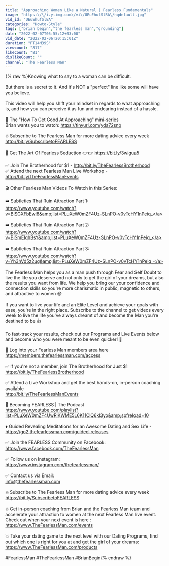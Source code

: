 ```yaml
---
title: "Approaching Women Like a Natural | Fearless Fundamentals"
image: "https:\/\/i.ytimg.com\/vi\/UEuEhufSlBA\/hqdefault.jpg"
vid_id: "UEuEhufSlBA"
categories: "Howto-Style"
tags: ["brian begin","the fearless man","grounding"]
date: "2022-02-07T05:55:12+03:00"
vid_date: "2022-02-06T20:15:01Z"
duration: "PT14M39S"
viewcount: "817"
likeCount: "81"
dislikeCount: ""
channel: "The Fearless Man"
---
```

{% raw %}Knowing what to say to a woman can be difficult.<br /><br />But there is a secret to it. And it's NOT a &quot;perfect&quot; line like some will have you believe.<br /><br />This video will help you shift your mindset in regards to what approaching is, and how you can perceive it as fun and endearing instead of a hassle. <br /><br />📖 The &quot;How To Get Good At Approaching&quot; mini-series<br />Brian wants you to watch: <a rel="nofollow" target="blank" href="https://tinyurl.com/yda72snb">https://tinyurl.com/yda72snb</a><br /><br />🔥 Subscribe to The Fearless Man for more dating advice every week<br /><a rel="nofollow" target="blank" href="http://bit.ly/SubscribetoFEARLESS">http://bit.ly/SubscribetoFEARLESS</a><br /><br />🚀 Get The Art Of Fearless Seduction 👉👉 <a rel="nofollow" target="blank" href="https://bit.ly/3wigua5">https://bit.ly/3wigua5</a><br /><br />✅ Join The Brotherhood for $1 - <a rel="nofollow" target="blank" href="http://bit.ly/TheFearlessBrotherhood">http://bit.ly/TheFearlessBrotherhood</a> <br />✅ Attend the next Fearless Man Live Workshop - <a rel="nofollow" target="blank" href="http://bit.ly/TheFearlessManEvents">http://bit.ly/TheFearlessManEvents</a><br /><br />🎬 Other Fearless Man Videos To Watch in this Series:<br /><br />➡️ Subtleties That Ruin Attraction Part 1: <br /><a rel="nofollow" target="blank" href="https://www.youtube.com/watch?v=BlSGXFbEwl8&amp;list=PLuXeW0mZF4Uz-SLnPO-v0vTcHY1nPeiq_">https://www.youtube.com/watch?v=BlSGXFbEwl8&amp;list=PLuXeW0mZF4Uz-SLnPO-v0vTcHY1nPeiq_</a><br /><br />➡️ Subtleties That Ruin Attraction Part 2: <br /><a rel="nofollow" target="blank" href="https://www.youtube.com/watch?v=BlSmEIqhBsY&amp;list=PLuXeW0mZF4Uz-SLnPO-v0vTcHY1nPeiq_">https://www.youtube.com/watch?v=BlSmEIqhBsY&amp;list=PLuXeW0mZF4Uz-SLnPO-v0vTcHY1nPeiq_</a><br /><br />➡️ Subtleties That Ruin Attraction Part 3:<br /><a rel="nofollow" target="blank" href="https://www.youtube.com/watch?v=Yh3hVd5z2ug&amp;list=PLuXeW0mZF4Uz-SLnPO-v0vTcHY1nPeiq_">https://www.youtube.com/watch?v=Yh3hVd5z2ug&amp;list=PLuXeW0mZF4Uz-SLnPO-v0vTcHY1nPeiq_</a><br /><br />The Fearless Man helps you as a man push through Fear and Self Doubt to live the life you deserve and not only to get the girl of your dreams, but also the results you want from life. We help you bring our your confidence and connection skills so you're more charismatic in public, magnetic to others, and attractive to women 😎<br /><br />If you want to live your life and an Elite Level and achieve your goals with ease, you're in the right place. Subscribe to the channel to get videos every week to live the life you've always dreamt of and become the Man you're destined to be 👍<br /><br />To fast-track your results, check out our Programs and Live Events below and become who you were meant to be even quicker! 🚀<br /><br />🔑 Log into your Fearless Man members area here<br /><a rel="nofollow" target="blank" href="https://members.thefearlessman.com/access">https://members.thefearlessman.com/access</a><br /><br />✅ If you're not a member, join The Brotherhood for Just $1<br /><a rel="nofollow" target="blank" href="https://bit.ly/TheFearlessBrotherhood">https://bit.ly/TheFearlessBrotherhood</a> <br /><br />✅ Attend a Live Workshop and get the best hands-on, in-person coaching available<br /><a rel="nofollow" target="blank" href="http://bit.ly/TheFearlessManEvents">http://bit.ly/TheFearlessManEvents</a><br /><br />🎤 Becoming FEARLESS | The Podcast<br /><a rel="nofollow" target="blank" href="https://www.youtube.com/playlist?list=PLuXeW0mZF4UwRlKWME5L6K11ClQ6kl3yo&amp;spfreload=10">https://www.youtube.com/playlist?list=PLuXeW0mZF4UwRlKWME5L6K11ClQ6kl3yo&amp;spfreload=10</a><br /><br />♦️ Guided Revealing Meditations for an Awesome Dating and Sex Life - <a rel="nofollow" target="blank" href="https://go2.thefearlessman.com/guided-releases">https://go2.thefearlessman.com/guided-releases</a><br /><br />✅ Join the FEARLESS Community on Facebook: <br /><a rel="nofollow" target="blank" href="https://www.facebook.com/TheFearlessMan">https://www.facebook.com/TheFearlessMan</a><br /><br />✅ Follow us on Instagram: <br /><a rel="nofollow" target="blank" href="https://www.instagram.com/thefearlessman/">https://www.instagram.com/thefearlessman/</a><br /><br />✅ Contact us via Email: <br />info@thefearlessman.com<br /><br />🔥 Subscribe to The Fearless Man for more dating advice every week<br /><a rel="nofollow" target="blank" href="https://bit.ly/SubscribetoFEARLESS">https://bit.ly/SubscribetoFEARLESS</a><br /><br />🔥 Get in-person coaching from Brian and the Fearless Man team and accelerate your attraction to women at the next Fearless Man live event. Check out when your next event is here :<br /><a rel="nofollow" target="blank" href="https://www.TheFearlessMan.com/events">https://www.TheFearlessMan.com/events</a><br /><br />💥 Take your dating game to the next level with our Dating Programs, find out which one is right for you at and get the girl of your dreams:<br /><a rel="nofollow" target="blank" href="https://www.TheFearlessMan.com/products">https://www.TheFearlessMan.com/products</a><br /><br />#FearlessMan #TheFearlessMan #BrianBegin{% endraw %}
